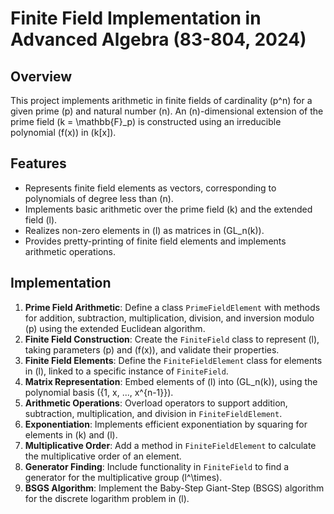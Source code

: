 # Finite Field Implementation in Advanced Algebra (83-804, 2024)

## Overview
This project implements arithmetic in finite fields of cardinality \(p^n\) for a given prime \(p\) and natural number \(n\). An \(n\)-dimensional extension of the prime field \(k = \mathbb{F}_p\) is constructed using an irreducible polynomial \(f(x)\) in \(k[x]\).

## Features
- Represents finite field elements as vectors, corresponding to polynomials of degree less than \(n\).
- Implements basic arithmetic over the prime field \(k\) and the extended field \(l\).
- Realizes non-zero elements in \(l\) as matrices in \(GL_n(k)\).
- Provides pretty-printing of finite field elements and implements arithmetic operations.

## Implementation
1. **Prime Field Arithmetic**: Define a class `PrimeFieldElement` with methods for addition, subtraction, multiplication, division, and inversion modulo \(p\) using the extended Euclidean algorithm.
2. **Finite Field Construction**: Create the `FiniteField` class to represent \(l\), taking parameters \(p\) and \(f(x)\), and validate their properties.
3. **Finite Field Elements**: Define the `FiniteFieldElement` class for elements in \(l\), linked to a specific instance of `FiniteField`.
4. **Matrix Representation**: Embed elements of \(l\) into \(GL_n(k)\), using the polynomial basis \(\{1, x, ..., x^{n-1}\}\).
5. **Arithmetic Operations**: Overload operators to support addition, subtraction, multiplication, and division in `FiniteFieldElement`.
6. **Exponentiation**: Implements efficient exponentiation by squaring for elements in \(k\) and \(l\).
7. **Multiplicative Order**: Add a method in `FiniteFieldElement` to calculate the multiplicative order of an element.
8. **Generator Finding**: Include functionality in `FiniteField` to find a generator for the multiplicative group \(l^\times\).
9. **BSGS Algorithm**: Implement the Baby-Step Giant-Step (BSGS) algorithm for the discrete logarithm problem in \(l\).
